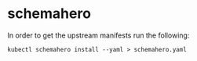 # schemahero
In order to get the upstream manifests run the following:
```
kubectl schemahero install --yaml > schemahero.yaml
```
